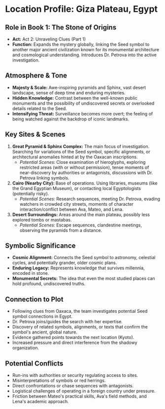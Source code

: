 # Location Profile: Giza Plateau, Egypt

## Role in Book 1: The Stone of Origins
- **Act:** Act 2: Unraveling Clues (Part 1)
- **Function:** Expands the mystery globally, linking the Seed symbol to another major ancient civilization known for its monumental architecture and cosmological understanding. Introduces Dr. Petrova into the active investigation.

## Atmosphere & Tone
- **Majesty & Scale:** Awe-inspiring pyramids and Sphinx, vast desert landscape, sense of deep time and enduring mysteries.
- **Hidden Knowledge:** Contrast between the well-known public monuments and the possibility of undiscovered secrets or overlooked details related to the Seed.
- **Intensifying Threat:** Surveillance becomes more overt; the feeling of being watched against the backdrop of iconic landmarks.

## Key Sites & Scenes
1.  **Great Pyramid & Sphinx Complex:** The main focus of investigation. Searching for variations of the Seed symbol, specific alignments, or architectural anomalies hinted at by the Oaxacan inscriptions.
    - *Potential Scenes:* Close examination of hieroglyphs, exploring restricted areas (with or without permission), tense moments of near-discovery by authorities or antagonists, discussions with Dr. Petrova linking symbols.
2.  **Cairo (Nearby City):** Base of operations. Using libraries, museums (like the Grand Egyptian Museum), or contacting local Egyptologists (potentially risky).
    - *Potential Scenes:* Research sequences, meeting Dr. Petrova, evading watchers in crowded city streets, moments of character interaction/conflict between Ava, Mateo, and Lena.
3.  **Desert Surroundings:** Areas around the main plateau, possibly less explored tombs or mastabas.
    - *Potential Scenes:* Escape sequences, clandestine meetings, observing the pyramids from a distance.

## Symbolic Significance
- **Cosmic Alignment:** Connects the Seed symbol to astronomy, celestial cycles, and potentially grander, older cosmic plans.
- **Enduring Legacy:** Represents knowledge that survives millennia, encoded in stone.
- **Monumental Secrets:** The idea that even the most studied places can hold profound, undiscovered truths.

## Connection to Plot
- Following clues from Oaxaca, the team investigates potential Seed symbol connections in Egypt.
- Dr. Petrova joins/guides the search with her expertise.
- Discovery of related symbols, alignments, or texts that confirm the symbol's ancient, global nature.
- Evidence gathered points towards the next location (Kyoto).
- Increased pressure and direct interference from the shadowy organization.

## Potential Conflicts
- Run-ins with authorities or security regulating access to sites.
- Misinterpretations of symbols or red herrings.
- Direct confrontations or chase sequences with antagonists.
- Logistical challenges of operating in a foreign country under pressure.
- Friction between Mateo's practical skills, Ava's field methods, and Lena's academic approach. 